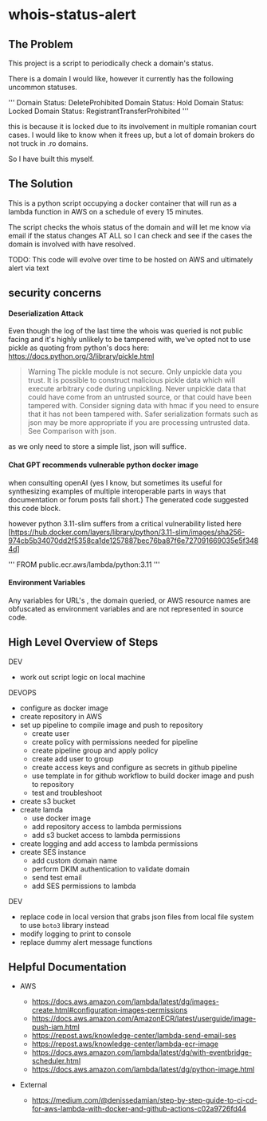 # whois-status-alert

## The Problem

This project is a script to periodically check a domain's status. 

There is a domain I would like, however it currently has the following uncommon statuses. 

'''
  Domain Status: DeleteProhibited
  Domain Status: Hold
  Domain Status: Locked
  Domain Status: RegistrantTransferProhibited
'''

this is because it is locked due to its involvement in multiple romanian court cases. 
I would like to know when it frees up, but a lot of domain brokers do not truck in .ro domains.

So I have built this myself.

## The Solution

This is a python script occupying a docker container that will run as a lambda function in AWS on a schedule of every 15 minutes.

The script checks the whois status of the domain and will let me know via email if the status changes AT ALL so I can check and see if the cases the domain is involved with have resolved. 

TODO: This code will evolve over time to be hosted on AWS and ultimately alert via text

## security concerns

#### Deserialization Attack
Even though the log of the last time the whois was queried is not public facing and it's highly unlikely to be tampered with, we've opted not to use pickle as quoting from python's docs here: https://docs.python.org/3/library/pickle.html

> Warning
> The pickle module is not secure. Only unpickle data you trust.
> It is possible to construct malicious pickle data which will execute arbitrary code during unpickling. Never unpickle data that could have come from an untrusted  source, or that could have been tampered with.
> Consider signing data with hmac if you need to ensure that it has not been tampered with.
> Safer serialization formats such as json may be more appropriate if you are processing untrusted data. See Comparison with json.

as we only need to store a simple list, json will suffice. 

#### Chat GPT recommends vulnerable python docker image 

when consulting openAI (yes I know, but sometimes its useful for synthesizing examples of multiple interoperable parts in ways that documentation or forum posts fall short.) The generated code suggested this code block. 

however python 3.11-slim suffers from a critical vulnerability listed here [https://hub.docker.com/layers/library/python/3.11-slim/images/sha256-974cb5b34070dd2f5358ca1de1257887bec76ba87f6e727091669035e5f3484d]

'''
FROM public.ecr.aws/lambda/python:3.11
'''

#### Environment Variables
Any variables for URL's , the domain queried, or AWS resource names are obfuscated as environment variables and are not represented in source code. 

## High Level Overview of Steps

DEV
- work out script logic on local machine

DEVOPS
- configure as docker image
- create repository in AWS 
- set up pipeline to compile image and push to repository
  - create user 
  - create policy with permissions needed for pipeline
  - create pipeline group and apply policy
  - create add user to group
  - create access keys and configure as secrets in github pipeline 
  - use template in for github workflow to build docker image and push to repository 
  - test and troubleshoot
- create s3 bucket
- create lamda 
  - use docker image
  - add repository access to lambda permissions
  - add s3 bucket access to lambda permissions
- create logging and add access to lambda permissions
- create SES instance 
  - add custom domain name 
  - perform DKIM authentication to validate domain
  - send test email
  - add SES permissions to lambda

DEV
- replace code in local version that grabs json files from local file system to use `boto3` library instead 
- modify logging to print to console
- replace dummy alert message functions

## Helpful Documentation 

- AWS
  - https://docs.aws.amazon.com/lambda/latest/dg/images-create.html#configuration-images-permissions
  - https://docs.aws.amazon.com/AmazonECR/latest/userguide/image-push-iam.html
  - https://repost.aws/knowledge-center/lambda-send-email-ses
  - https://repost.aws/knowledge-center/lambda-ecr-image
  - https://docs.aws.amazon.com/lambda/latest/dg/with-eventbridge-scheduler.html 
  - https://docs.aws.amazon.com/lambda/latest/dg/python-image.html

- External
  - https://medium.com/@denissedamian/step-by-step-guide-to-ci-cd-for-aws-lambda-with-docker-and-github-actions-c02a9726fd44